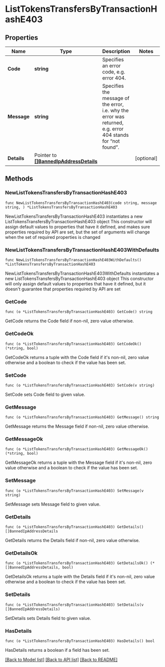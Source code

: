 # ListTokensTransfersByTransactionHashE403

## Properties

Name | Type | Description | Notes
------------ | ------------- | ------------- | -------------
**Code** | **string** | Specifies an error code, e.g. error 404. | 
**Message** | **string** | Specifies the message of the error, i.e. why the error was returned, e.g. error 404 stands for “not found”. | 
**Details** | Pointer to [**[]BannedIpAddressDetails**](BannedIpAddressDetails.md) |  | [optional] 

## Methods

### NewListTokensTransfersByTransactionHashE403

`func NewListTokensTransfersByTransactionHashE403(code string, message string, ) *ListTokensTransfersByTransactionHashE403`

NewListTokensTransfersByTransactionHashE403 instantiates a new ListTokensTransfersByTransactionHashE403 object
This constructor will assign default values to properties that have it defined,
and makes sure properties required by API are set, but the set of arguments
will change when the set of required properties is changed

### NewListTokensTransfersByTransactionHashE403WithDefaults

`func NewListTokensTransfersByTransactionHashE403WithDefaults() *ListTokensTransfersByTransactionHashE403`

NewListTokensTransfersByTransactionHashE403WithDefaults instantiates a new ListTokensTransfersByTransactionHashE403 object
This constructor will only assign default values to properties that have it defined,
but it doesn't guarantee that properties required by API are set

### GetCode

`func (o *ListTokensTransfersByTransactionHashE403) GetCode() string`

GetCode returns the Code field if non-nil, zero value otherwise.

### GetCodeOk

`func (o *ListTokensTransfersByTransactionHashE403) GetCodeOk() (*string, bool)`

GetCodeOk returns a tuple with the Code field if it's non-nil, zero value otherwise
and a boolean to check if the value has been set.

### SetCode

`func (o *ListTokensTransfersByTransactionHashE403) SetCode(v string)`

SetCode sets Code field to given value.


### GetMessage

`func (o *ListTokensTransfersByTransactionHashE403) GetMessage() string`

GetMessage returns the Message field if non-nil, zero value otherwise.

### GetMessageOk

`func (o *ListTokensTransfersByTransactionHashE403) GetMessageOk() (*string, bool)`

GetMessageOk returns a tuple with the Message field if it's non-nil, zero value otherwise
and a boolean to check if the value has been set.

### SetMessage

`func (o *ListTokensTransfersByTransactionHashE403) SetMessage(v string)`

SetMessage sets Message field to given value.


### GetDetails

`func (o *ListTokensTransfersByTransactionHashE403) GetDetails() []BannedIpAddressDetails`

GetDetails returns the Details field if non-nil, zero value otherwise.

### GetDetailsOk

`func (o *ListTokensTransfersByTransactionHashE403) GetDetailsOk() (*[]BannedIpAddressDetails, bool)`

GetDetailsOk returns a tuple with the Details field if it's non-nil, zero value otherwise
and a boolean to check if the value has been set.

### SetDetails

`func (o *ListTokensTransfersByTransactionHashE403) SetDetails(v []BannedIpAddressDetails)`

SetDetails sets Details field to given value.

### HasDetails

`func (o *ListTokensTransfersByTransactionHashE403) HasDetails() bool`

HasDetails returns a boolean if a field has been set.


[[Back to Model list]](../README.md#documentation-for-models) [[Back to API list]](../README.md#documentation-for-api-endpoints) [[Back to README]](../README.md)


